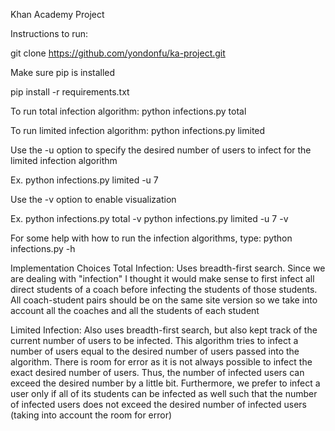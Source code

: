 Khan Academy Project

Instructions to run:

git clone https://github.com/yondonfu/ka-project.git

Make sure pip is installed

pip install -r requirements.txt

To run total infection algorithm:
python infections.py total

To run limited infection algorithm:
python infections.py limited

Use the -u option to specify the desired number of users to infect for the limited infection algorithm

Ex.
python infections.py limited -u 7

Use the -v option to enable visualization

Ex.
python infections.py total -v
python infections.py limited -u 7 -v

For some help with how to run the infection algorithms, type:
python infections.py -h

Implementation Choices
Total Infection:
Uses breadth-first search. Since we are dealing with "infection" I thought it would make sense to first infect all direct students of a coach before infecting the students of those students. All coach-student pairs should be on the same site version so we take into account all the coaches and all the students of each student

Limited Infection:
Also uses breadth-first search, but also kept track of the current number of users to be infected. This algorithm tries to infect a number of users equal to the desired number of users passed into the algorithm. There is room for error as it is not always possible to infect the exact desired number of users. Thus, the number of infected users can exceed the desired number by a little bit. Furthermore, we prefer to infect a user only if all of its students can be infected as well such that the number of infected users does not exceed the desired number of infected users (taking into account the room for error)
